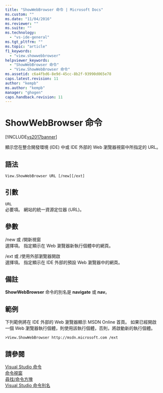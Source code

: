```yaml
---
title: "ShowWebBrowser 命令 | Microsoft Docs"
ms.custom: ""
ms.date: "11/04/2016"
ms.reviewer: ""
ms.suite: ""
ms.technology: 
  - "vs-ide-general"
ms.tgt_pltfrm: ""
ms.topic: "article"
f1_keywords: 
  - "view.showwebbrowser"
helpviewer_keywords: 
  - "ShowWebBrowser 命令"
  - "View.ShowWebBrowser 命令"
ms.assetid: c6a4fbd6-8e9d-45cc-8b2f-93990d065e78
caps.latest.revision: 11
author: "kempb"
ms.author: "kempb"
manager: "ghogen"
caps.handback.revision: 11
---
```

# ShowWebBrowser 命令
[!INCLUDE[vs2017banner](../../code-quality/includes/vs2017banner.md)]

顯示您在整合開發環境 \(IDE\) 中或 IDE 外部的 Web 瀏覽器視窗中所指定的 URL。  
  
## 語法  
  
```  
View.ShowWebBrowser URL [/new][/ext]  
```  
  
## 引數  
 `URL`  
 必要項。  網站的統一資源定位器 \(URL\)。  
  
## 參數  
 \/new 或 \/開新視窗  
 選擇項。  指定顯示在 Web 瀏覽器新執行個體中的網頁。  
  
 \/ext 或 \/使用外部瀏覽器開啟  
 選擇項。  指定顯示在 IDE 外部的預設 Web 瀏覽器中的網頁。  
  
## 備註  
 **ShowWebBrowser** 命令的別名是 **navigate** 或 **nav**。  
  
## 範例  
 下列範例將在 IDE 外部的 Web 瀏覽器顯示 MSDN Online 首頁。  如果已經開啟一個 Web 瀏覽器執行個體，則使用該執行個體，否則，將啟動新的執行個體。  
  
```  
>View.ShowWebBrowser http://msdn.microsoft.com /ext  
```  
  
## 請參閱  
 [Visual Studio 命令](../../ide/reference/visual-studio-commands.md)   
 [命令視窗](../../ide/reference/command-window.md)   
 [尋找\/命令方塊](../../ide/find-command-box.md)   
 [Visual Studio 命令別名](../../ide/reference/visual-studio-command-aliases.md)